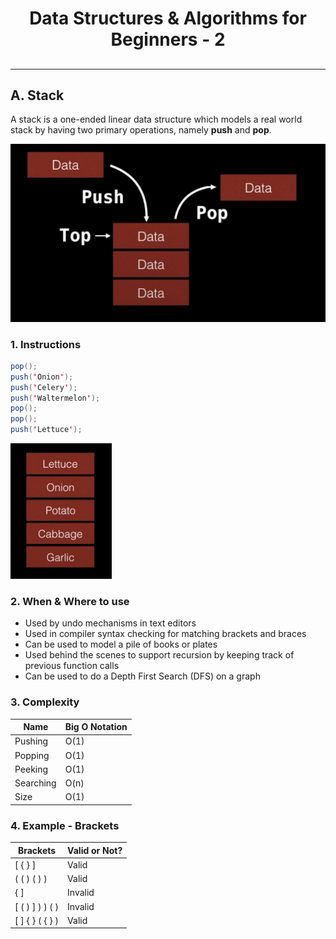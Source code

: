 <center> 
<h1>Data Structures & Algorithms for Beginners - 2</h1> 
<h2></h2>
</center>

---

## A. Stack

A stack is a one-ended linear data structure which models a real world stack by having two primary operations, namely **push** and **pop**.

<img src="./img/image-20220519142219909.png" alt="image-20220519142219909" style="zoom:67%;" />

### 1. Instructions

```java
pop();
push('Onion');
push('Celery');
push('Waltermelon');
pop();
pop();
push('Lettuce');
```

<img src="./img/image-20220519142602546.png" alt="image-20220519142602546" style="zoom:50%;" />



### 2. When & Where to use

- Used by undo mechanisms in text editors
- Used in compiler syntax checking for matching brackets and braces
- Can be used to model a pile of books or plates
- Used behind the scenes to support recursion by keeping track of previous function calls
- Can be used to do a Depth First Search (DFS) on a graph



### 3. Complexity

| Name      | Big O Notation |
| --------- | -------------- |
| Pushing   | O(1)           |
| Popping   | O(1)           |
| Peeking   | O(1)           |
| Searching | O(n)           |
| Size      | O(1)           |



### 4. Example - Brackets

| Brackets        | Valid or Not? |
| --------------- | ------------- |
| [ { } ]         | Valid         |
| ( ( ) ( ) )     | Valid         |
| { ]             | Invalid       |
| [ ( ) ] ) ) ( ) | Invalid       |
| [ ] { } ( { } ) | Valid         |















